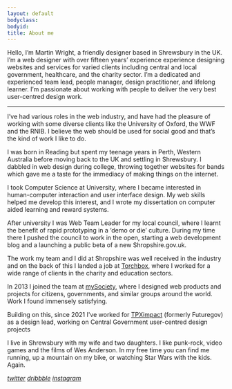 ```yaml
---
layout: default
bodyclass: 
bodyid: 
title: About me
---
```


Hello, I&#8217;m Martin Wright, a friendly designer based in Shrewsbury in the UK.
I&#8217;m a web designer with over fifteen years&#8217; experience experience designing websites and services for varied clients including central and local government, healthcare, and the charity sector. I’m a dedicated and experienced team lead, people manager, design practitioner, and lifelong learner. I’m passionate about working with people to deliver the very best user-centred design work.

<hr>

I&#8217;ve had various roles in the web industry, and have had the pleasure of working with some diverse clients like the University of Oxford, the WWF and the RNIB. I believe the web should be used for social good and that&#8217;s the kind of work I like to do.

I was born in Reading but spent my teenage years in Perth, Western Australia before moving back to the UK and settling in Shrewsbury.
I dabbled in web design during college, throwing together websites for bands which gave me a taste for the immediacy of making things on the internet. 

I took Computer Science at University, where I became interested in human-computer interaction and user interface design. My web skills helped me develop this interest, and I wrote my dissertation on computer aided learning and reward systems.

After university I was Web Team Leader for my local council, where I learnt the benefit of rapid prototyping in a &#8216;demo or die&#8217; culture. During my time there I pushed the council to work in the open, starting a web development blog and a launching a public beta of a new Shropshire.gov.uk.

The work my team and I did at Shropshire was well received in the industry and on the back of this I landed a job at <a href="http://torchbox.com">Torchbox</a>, where I worked for a wide range of clients in the charity and education sectors.

In 2013 I joined the team at <a href="http://mysociety.org">mySociety</a>, where I designed web products and projects for citizens, governments, and similar groups around the world. Work I found immensely satisfying.

Building on this, since 2021 I've worked for <a href="http://tpximpact.com">TPXimpact</a> (formerly Futuregov) as a design lead, working on Central Government user-centred design projects

I live in Shrewsbury with my wife and two daughters. I like punk-rock, video games and the films of Wes Anderson. In my free time you can find me running, up a mountain on my bike, or watching Star Wars with the kids. Again.


<a href="http://twitter.com/wrightmartin" ><i>twitter</i></a>
<a href="http://dribbble.com/wrightmartin"><i>dribbble</i></a>
<a href="http://instagram.com/mynameismartin/"><i>instagram</i></a>
    
